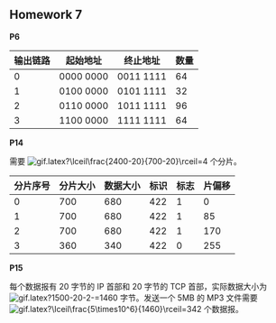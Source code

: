 ## Homework 7

**P6**

| 输出链路 | 起始地址  | 终止地址  | 数量 |
| -------- | --------- | --------- | ---- |
| 0        | 0000 0000 | 0011 1111 | 64   |
| 1        | 0100 0000 | 0101 1111 | 32   |
| 2        | 0110 0000 | 1011 1111 | 96   |
| 3        | 1100 0000 | 1111 1111 | 64   |

**P14**

需要 <img src="http://latex.codecogs.com/gif.latex?\lceil\frac{2400-20}{700-20}\rceil=4" alt="gif.latex?\lceil\frac{2400-20}{700-20}\rceil=4" /> 个分片。

| 分片序号 | 分片大小 | 数据大小 | 标识 | 标志 | 片偏移 |
| -------- | -------- | -------- | ---- | ---- | ------ |
| 0        | 700      | 680      | 422  | 1    | 0      |
| 1        | 700      | 680      | 422  | 1    | 85     |
| 2        | 700      | 680      | 422  | 1    | 170    |
| 3        | 360      | 340      | 422  | 0    | 255    |

**P15**

每个数据报有 20 字节的 IP 首部和 20 字节的 TCP 首部，实际数据大小为 <img src="http://latex.codecogs.com/gif.latex?1500-20-2-=1460" alt="gif.latex?1500-20-2-=1460" /> 字节。发送一个 5MB 的 MP3 文件需要 <img src="http://latex.codecogs.com/gif.latex?\lceil\frac{5\times10^6}{1460}\rceil=3425" alt="gif.latex?\lceil\frac{5\times10^6}{1460}\rceil=342" /> 个数据报。